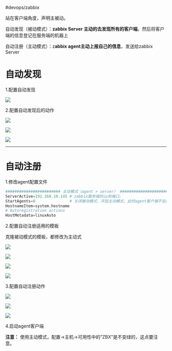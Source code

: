 #devops/zabbix 

站在客户端角度，声明主被动。

自动发现（被动模式）：**zabbix Server 主动的去发现所有的客户端**，然后将客户端的信息登记在服务端的机器上

自动注册（主动模式）：z**abbix agent主动上报自己的信息**，发送给zabbix Server

# 自动发现

1.配置自动发现

![](assets/3.zabbix%20自动发现与自动注册/image-20221127214531283.png)



2.配置自动发现后的动作

![](assets/3.zabbix%20自动发现与自动注册/image-20221127214536354.png)

![](assets/3.zabbix%20自动发现与自动注册/image-20221127214541534.png)

![](assets/3.zabbix%20自动发现与自动注册/image-20221127214546432.png)



***

# 自动注册

1.修改agent配置文件

```python
######################## 主动模式（agent > server） ########################
ServerActive=192.168.10.145 # zabbix服务端的ip和端口。
StartAgents=0               # 关闭被动模式，开启主动模式，此时agent客户端不会监听10050端口
HostnameItem=system.hostname
# Autoregistration actions 
HostMetadata=linuxAuto

```

2.配置自动注册适用的模板

克隆被动模式的模板，都修改为主动式

![](assets/3.zabbix%20自动发现与自动注册/image-20221127214553274.png)

![](assets/3.zabbix%20自动发现与自动注册/image-20221127214558548.png)

![](assets/3.zabbix%20自动发现与自动注册/image-20221127214604248.png)

![](assets/3.zabbix%20自动发现与自动注册/image-20221127214609674.png)



3.配置自动注册动作

![](assets/3.zabbix%20自动发现与自动注册/image-20221127214615439.png)

![](assets/3.zabbix%20自动发现与自动注册/image-20221127214620438.png)

![](assets/3.zabbix%20自动发现与自动注册/image-20221127214625437.png)



4.启动agent客户端

**注意：** 使用主动模式，配置->主机->可用性中的”ZBX”是不变绿的，这点要注意。
